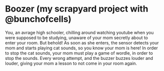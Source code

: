 # Boozer (my scrapyard project with @bunchofcells)

You, an avrage high schooler, chilling around watching youtube when you were supposed to be studying, unaware of your mom secretly about to enter your room. But behold! As soon as she enters, the sensor detects your mom and starts playing cat sounds, so you know your mom is here! In order to stop the cat sounds, your mom must play a game of wordle, in order to stop the sounds. Every wrong attempt, and the buzzer buzzes louder and louder, giving your mom a lesson to not come in your room again.
